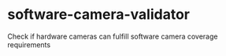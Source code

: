 # software-camera-validator
Check if hardware cameras can fulfill software camera coverage requirements
